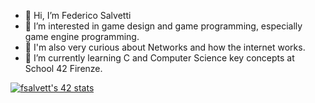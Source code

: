 - 👋 Hi, I’m Federico Salvetti
- 👀 I’m interested in game design and game programming, especially game engine programming.
- 👀 I'm also very curious about Networks and how the internet works.
- 🌱 I’m currently learning C and Computer Science key concepts at School 42 Firenze.


[![fsalvett's 42 stats](https://badge42.vercel.app/api/v2/clfuug9fy003008l0wzr5gf4l/stats?cursusId=21&coalitionId=284)](https://github.com/JaeSeoKim/badge42)
<!---
Staredef9/Staredef9 is a ✨ special ✨ repository because its `README.md` (this file) appears on your GitHub profile.
You can click the Preview link to take a look at your changes.
--->
